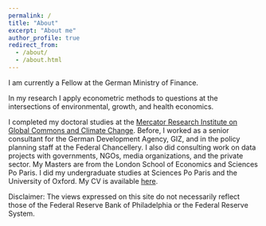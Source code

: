 ```yaml
---
permalink: /
title: "About"
excerpt: "About me"
author_profile: true
redirect_from: 
  - /about/
  - /about.html
---
```


I am currently a Fellow at the German Ministry of Finance.

In my research I apply econometric methods to questions at the intersections of environmental, growth, and health economics.

I completed my doctoral studies at the [Mercator Research Institute on Global Commons and Climate Change](https://www.mcc-berlin.net/). Before, I worked as a senior consultant for the German Development Agency, GIZ, and in the policy planning staff at the Federal Chancellery. I also did consulting work on data projects with governments, NGOs, media organizations, and the private sector. My Masters are from the London School of Economics and Sciences Po Paris. I did my undergraduate studies at Sciences Po Paris and the University of Oxford. My CV is available [here](https://smkraus.github.io/files/cv.pdf).

Disclaimer: The views expressed on this site do not necessarily reflect those of the Federal Reserve Bank of Philadelphia or the Federal Reserve System.

